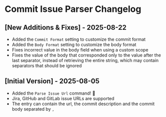 # Commit Issue Parser Changelog

## [New Additions & Fixes] - 2025-08-22

- Added the `Commit Format` setting to customize the commit format
- Added the `Body Format` setting to customize the body format
- Fixes incorrect value in the body field when using a custom scope
- Fixes the value of the body that corresponded only to the value after the last separator, instead of retrieving the entire string, which may contain separators that should be ignored

## [Initial Version] - 2025-08-05

- Added the `Parse Issue Url` command! 🎉
- Jira, GitHub and GitLab issue URLs are supported
- The entry can contain the url, the commit description and the commit body separated by `,`
